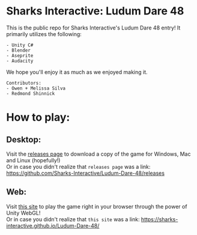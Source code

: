 # Sharks Interactive: Ludum Dare 48
This is the public repo for Sharks Interactive's Ludum Dare 48 entry!
It primarily utilizes the following:
```
- Unity C#
- Blender
- Aseprite
- Audacity
```
We hope you'll enjoy it as much as we enjoyed making it.  
```
Contributors:  
- Owen + Melissa Silva  
- Redmond Shinnick
```

# How to play:

## Desktop:
Visit the [releases page](https://github.com/Sharks-Interactive/Ludum-Dare-48/releases) to download a copy of the game for Windows, Mac and Linux (hopefully!)  
Or in case you didn't realize that ``releases page`` was a link: https://github.com/Sharks-Interactive/Ludum-Dare-48/releases

## Web:
Visit [this site](https://sharks-interactive.github.io/Ludum-Dare-48/) to play the game right in your browser through the power of Unity WebGL!  
Or in case you didn't realize that ``this site`` was a link: https://sharks-interactive.github.io/Ludum-Dare-48/
